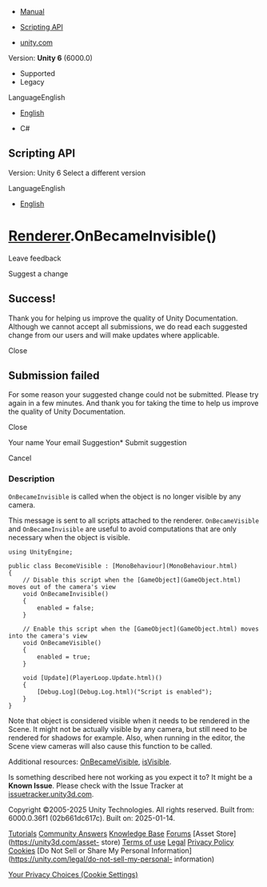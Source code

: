 [ ]()

  * [Manual](../Manual/index.html)
  * [Scripting API](../ScriptReference/index.html)

  * [unity.com](https://unity.com/)

Version: **Unity 6** (6000.0)

  * Supported
  * Legacy

LanguageEnglish

  * [English]()

  * C#

[ ](https://docs.unity3d.com)

## Scripting API

Version: Unity 6 Select a different version

LanguageEnglish

  * [English]()

#  [Renderer](Renderer.html).OnBecameInvisible()

Leave feedback

Suggest a change

## Success!

Thank you for helping us improve the quality of Unity Documentation. Although
we cannot accept all submissions, we do read each suggested change from our
users and will make updates where applicable.

Close

## Submission failed

For some reason your suggested change could not be submitted. Please <a>try
again</a> in a few minutes. And thank you for taking the time to help us
improve the quality of Unity Documentation.

Close

Your name Your email Suggestion* Submit suggestion

Cancel

[ ]()

### Description

`OnBecameInvisible` is called when the object is no longer visible by any
camera.

This message is sent to all scripts attached to the renderer.
`OnBecameVisible` and `OnBecameInvisible` are useful to avoid computations
that are only necessary when the object is visible.

    
    
    using UnityEngine;  
      
    public class BecomeVisible : [MonoBehaviour](MonoBehaviour.html)
    {
        // Disable this script when the [GameObject](GameObject.html) moves out of the camera's view
        void OnBecameInvisible()
        {
            enabled = false;
        }  
      
        // Enable this script when the [GameObject](GameObject.html) moves into the camera's view
        void OnBecameVisible()
        {
            enabled = true;
        }  
      
        void [Update](PlayerLoop.Update.html)()
        {
            [Debug.Log](Debug.Log.html)("Script is enabled");
        }
    }
    

Note that object is considered visible when it needs to be rendered in the
Scene. It might not be actually visible by any camera, but still need to be
rendered for shadows for example. Also, when running in the editor, the Scene
view cameras will also cause this function to be called.  
  
Additional resources: [OnBecameVisible](Renderer.OnBecameVisible.html),
[isVisible](Renderer-isVisible.html).

Is something described here not working as you expect it to? It might be a
**Known Issue**. Please check with the Issue Tracker at
[issuetracker.unity3d.com](https://issuetracker.unity3d.com).

Copyright ©2005-2025 Unity Technologies. All rights reserved. Built from:
6000.0.36f1 (02b661dc617c). Built on: 2025-01-14.

[Tutorials](https://unity3d.com/learn) [Community
Answers](https://answers.unity3d.com) [Knowledge
Base](https://support.unity3d.com/hc/en-us)
[Forums](https://forum.unity3d.com) [Asset Store](https://unity3d.com/asset-
store) [Terms of use](https://docs.unity3d.com/Manual/TermsOfUse.html)
[Legal](https://unity.com/legal) [Privacy
Policy](https://unity.com/legal/privacy-policy)
[Cookies](https://unity.com/legal/cookie-policy) [Do Not Sell or Share My
Personal Information](https://unity.com/legal/do-not-sell-my-personal-
information)

[Your Privacy Choices (Cookie Settings)](javascript:void\(0\);)

